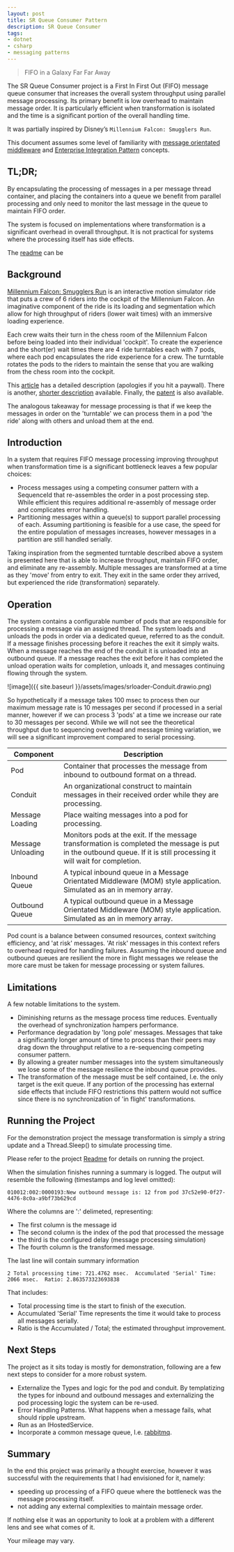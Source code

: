 ```yaml
---
layout: post
title: SR Queue Consumer Pattern
description: SR Queue Consumer
tags:
- dotnet
- csharp
- messaging patterns
---
```


> FIFO in a Galaxy Far Far Away

The SR Queue Consumer project is a First In First Out (FIFO) message queue consumer that increases the overall system throughput using parallel message processing. Its primary benefit is low overhead to maintain message order. It is particularly efficient when transformation is isolated and the time is a significant portion of the overall handling time.

It was partially inspired by Disney’s `Millennium Falcon: Smugglers Run`.

This document assumes some level of familiarity with [message orientated middleware](https://en.wikipedia.org/wiki/Message-oriented_middleware) and [Enterprise Integration Pattern](https://www.enterpriseintegrationpatterns.com/) concepts.

## TL;DR;

By encapsulating the processing of messages in a per message thread container, and placing the containers into a queue we benefit from parallel processing and only need to monitor the last message in the queue to maintain FIFO order.

The system is focused on implementations where transformation is a significant overhead in overall throughput.  It is not practical for systems where the processing itself has side effects.

The [readme](https://github.com/calhuskerfan/srqc/blob/main/README.md) can be

## Background

[Millennium Falcon: Smugglers Run](https://disneyland.disney.go.com/attractions/disneyland/millennium-falcon-smugglers-run/) is an interactive motion simulator ride that puts a crew of 6 riders into the cockpit of the Millennium Falcon. An imaginative component of the ride is its loading and segmentation which allow for high throughput of riders (lower wait times) with an immersive loading experience.

Each crew waits their turn in the chess room of the Millennium Falcon before being loaded into their individual 'cockpit'. To create the experience and the short(er) wait times there are 4 ride turntables each with 7 pods, where each pod encapsulates the ride experience for a crew. The turntable rotates the pods to the riders to maintain the sense that you are walking from the chess room into the cockpit.

This [article](https://www.bizjournals.com/orlando/news/2019/10/04/how-it-works-patent-behind-disneys-millennium.html) has a detailed description (apologies if you hit a paywall). There is another, [shorter description](https://disneydiary.com/2019/10/new-disney-patent-shows-how-the-millennium-falcon-ride-works/) available. Finally, the [patent](https://patents.google.com/patent/EP3628383A1/en) is also available.

The analogous takeaway for message processing is that if we keep the messages in order on the 'turntable' we can process them in a pod 'the ride' along with others and unload them at the end.

## Introduction

In a system that requires FIFO message processing improving throughput when transformation time is a significant bottleneck leaves a few popular choices:

- Process messages using a competing consumer pattern with a SequenceId that re-assembles the order in a post processing step.  While efficient this requires additional re-assembly of message order and complicates error handling.
- Partitioning messages within a queue(s) to support parallel processing of each. Assuming partitioning is feasible for a use case, the speed for the entire population of messages increases, however messages in a partition are still handled serially.

Taking inspiration from the segmented turntable described above a system is presented here that is able to increase throughput, maintain FIFO order, and eliminate any re-assembly.  Multiple messages are transformed at a time as they 'move' from entry to exit. They exit in the same order they arrived, but experienced the ride (transformation) separately.

## Operation

The system contains a configurable number of pods that are responsible for processing a message via an assigned thread. The system loads and unloads the pods in order via a dedicated queue, referred to as the conduit. If a message finishes processing before it reaches the exit it simply waits. When a message reaches the end of the conduit it is unloaded into an outbound queue.  If a message reaches the exit before it has completed the unload operation waits for completion, unloads it, and messages continuing flowing through the system.

![image]({{ site.baseurl }}/assets/images/srloader-Conduit.drawio.png)

So hypothetically if a message takes 100 msec to process then our maximum message rate is 10 messages per second if processed in a serial manner, however if we can process 3 'pods' at a time we increase our rate to 30 messages per second. While we will not see the theoretical throughput due to sequencing overhead and message timing variation, we will see a significant improvement compared to serial processing.

| Component | Description |
|-----------|-------------|
| Pod | Container that processes the message from inbound to outbound format on a thread. |
| Conduit | An organizational construct to maintain messages in their received order while they are processing. |
| Message Loading | Place waiting messages into a pod for processing. |
| Message Unloading | Monitors pods at the exit. If the message transformation is completed the message is put in the outbound queue. If it is still processing it will wait for completion. |
| Inbound Queue | A typical inbound queue in a Message Orientated Middleware (MOM) style application.  Simulated as an in memory array.|
| Outbound Queue | A typical outbound queue in a Message Orientated Middleware (MOM) style application.  Simulated as an in memory array.

Pod count is a balance between consumed resources, context switching efficiency, and 'at risk' messages. 'At risk' messages in this context refers to overhead required for handling failures.  Assuming the inbound queue and outbound queues are resilient the more in flight messages we release the more care must be taken for message processing or system failures.

## Limitations

A few notable limitations to the system.

- Diminishing returns as the message process time reduces. Eventually the overhead of synchronization hampers performance.
- Performance degradation by 'long pole' messages. Messages that take a significantly longer amount of time to process than their peers may drag down the throughput relative to a re-sequencing competing consumer pattern.
- By allowing a greater number messages into the system simultaneously we lose some of the message resilience the inbound queue provides.
- The transformation of the message must be self contained, I.e. the only target is the exit queue. If any portion of the processing has external side effects that include FIFO restrictions this pattern would not suffice since there is no synchronization of 'in flight' transformations.

## Running the Project

For the demonstration project the message transformation is simply a string update and a Thread.Sleep() to simulate processing time.

Please refer to the project [Readme](https://github.com/calhuskerfan/srqc/blob/main/README.md) for details on running the project.

When the simulation finishes running a summary is logged.  The output will resemble the following (timestamps and log level omitted):

```text
010012:002:0000193:New outbound message is: 12 from pod 37c52e90-0f27-4476-8c0a-a9bf73b629cd
```
Where the columns are ':' delimeted, representing:

- The first column is the message id
- The second column is the index of the pod that processed the message
-  the third is the configured delay (message processing simulation)
- The fourth column is the transformed message.

The last line will contain summary information

```text
2 Total processing time: 721.4762 msec.  Accumulated 'Serial' Time: 2066 msec.  Ratio: 2.863573323693838
```
That includes:

- Total processing time is the start to finish of the execution.
- Accumulated 'Serial' Time represents the time it would take to process all messages serially.
- Ratio is the Accumulated / Total; the estimated throughput improvement.

## Next Steps

The project as it sits today is mostly for demonstration, following are a few next steps to consider for a more robust system.

- Externalize the Types and logic for the pod and conduit. By templatizing the types for inbound and outbound messages and externalizing the pod processing logic the system can be re-used.
- Error Handling Patterns. What happens when a message fails, what should ripple upstream.
- Run as an IHostedService.
- Incorporate a common message queue, I.e. [rabbitmq](https://www.rabbitmq.com).

## Summary

In the end this project was primarily a thought exercise, however it was successful with the requirements that I had envisioned for it, namely:
            
- speeding up processing of a FIFO queue where the bottleneck was the message processing itself.
- not adding any external complexities to maintain message order.

If nothing else it was an opportunity to look at a problem with a different lens and see what comes of it.

Your mileage may vary.